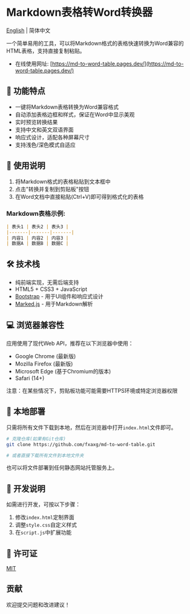 # Markdown表格转Word转换器

[English](README_EN.md) | 简体中文

一个简单易用的工具，可以将Markdown格式的表格快速转换为Word兼容的HTML表格，支持直接复制粘贴。

- 在线使用网址: [https://md-to-word-table.pages.dev/](https://md-to-word-table.pages.dev/)

## 🌟 功能特点

- 一键将Markdown表格转换为Word兼容格式
- 自动添加表格边框和样式，保证在Word中显示美观
- 实时预览转换结果
- 支持中文和英文双语界面
- 响应式设计，适配各种屏幕尺寸
- 支持浅色/深色模式自适应

## 📝 使用说明

1. 将Markdown格式的表格粘贴到文本框中
2. 点击"转换并复制到剪贴板"按钮
3. 在Word文档中直接粘贴(Ctrl+V)即可得到格式化的表格

### Markdown表格示例:

```markdown
| 表头1 | 表头2 | 表头3 |
|-------|-------|-------|
| 内容1 | 内容2 | 内容3 |
| 数据A | 数据B | 数据C |
```

## 🛠️ 技术栈

- 纯前端实现，无需后端支持
- HTML5 + CSS3 + JavaScript
- [Bootstrap](https://getbootstrap.com/) - 用于UI组件和响应式设计
- [Marked.js](https://marked.js.org/) - 用于Markdown解析

## 💻 浏览器兼容性

应用使用了现代Web API，推荐在以下浏览器中使用：

- Google Chrome (最新版)
- Mozilla Firefox (最新版)
- Microsoft Edge (基于Chromium的版本)
- Safari (14+)

注意：在某些情况下，剪贴板功能可能需要HTTPS环境或特定浏览器权限

## 🚀 本地部署

只需将所有文件下载到本地，然后在浏览器中打开`index.html`文件即可。

```bash
# 克隆仓库(如果有Git仓库)
git clone https://github.com/fxaxg/md-to-word-table.git

# 或者直接下载所有文件到本地文件夹
```

也可以将文件部署到任何静态网站托管服务上。

## 🔧 开发说明

如需进行开发，可按以下步骤：

1. 修改`index.html`定制界面
2. 调整`style.css`自定义样式
3. 在`script.js`中扩展功能

## 📄 许可证

[MIT](LICENSE) 

## 贡献

欢迎提交问题和改进建议！ 